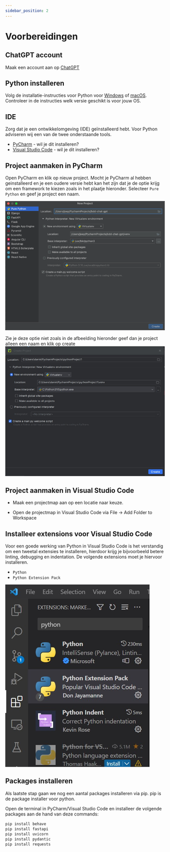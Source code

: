 ```yaml
---
sidebar_position: 2
---
```


# Voorbereidingen

## ChatGPT account
Maak een account aan op [ChatGPT](https://chat.openai.com/)


## Python installeren
Volg de installatie-instructies voor Python voor [Windows](https://www.digitalocean.com/community/tutorials/install-python-windows-10) of [macOS](https://www.makeuseof.com/how-to-install-python-on-mac/). Controleer in de instructies welk versie geschikt is voor jouw OS.

## IDE
Zorg dat je een ontwikkelomgeving (IDE) geïnstalleerd hebt. Voor Python adviseren wij een van de twee onderstaande tools.
- [PyCharm](https://www.jetbrains.com/pycharm/download) - wil je dit installeren?
- [Visual Studio Code](https://code.visualstudio.com/Download) - wil je dit installeren? 

## Project aanmaken in PyCharm
Open PyCharm en klik op nieuw project. Mocht je PyCharm al hebben geinstalleerd en je een oudere versie hebt kan het zijn dat je de optie krijg om een framework te kiezen zoals in het plaatje hieronder. Selecteer `Pure Python` en geef je project een naam.

![project.png](project.png)


Zie je deze optie niet zoals in de afbeelding hieronder geef dan je project alleen een naam en klik op create
![python2.jpg](python2.jpg)

## Project aanmaken in Visual Studio Code
- Maak een projectmap aan op een locatie naar keuze. 

- Open de projectmap in Visual Studio Code via File -> Add Folder to Workspace

## Installeer extensions voor Visual Studio Code
Voor een goede werking van Python in Visual Studio Code is het verstandig om een tweetal extensies te installeren, hierdoor krijg je bijvoorbeeld betere linting, debugging en indentation. 
De volgende extensions moet je hiervoor installeren.
- `Python`
- `Python Extension Pack`

![extension-python.jpg](extension-python.jpg)

##  Packages installeren 
Als laatste stap gaan we nog een aantal packages installeren via pip. pip is de package installer voor python. 

Open de terminal in PyCharm/Visual Studio Code en installeer de volgende packages aan de hand van deze commands:
```
pip install behave
pip install fastapi
pip install uvicorn
pip install pydantic
pip install requests
```
